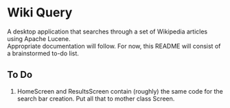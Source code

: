 # Wiki Query
A desktop application that searches through a set of Wikipedia articles using Apache Lucene.\
Appropriate documentation will follow. For now, this README will consist of a brainstormed to-do list.

## To Do
1. HomeScreen and ResultsScreen contain (roughly) the same code for the search bar creation. Put all that to mother class Screen.
